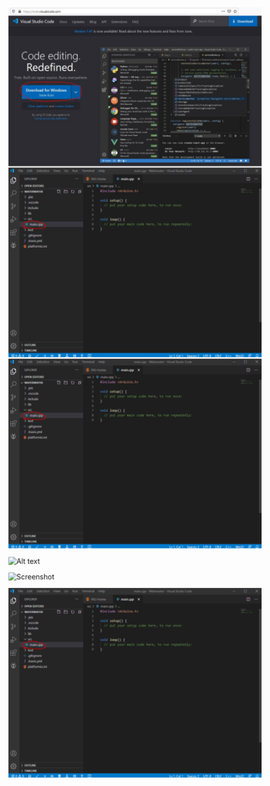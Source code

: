 
![images](images/1.jpg)
![](images/5.png)
![](5.png)

![Alt text](relative/path/to/img.jpg?raw=true "Title")

![Screenshot](screenshot.png)

<img src="images/5.png" width="800" />

